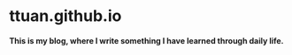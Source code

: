 # ttuan.github.io

#### This is my blog, where I write something I have learned through daily life.

